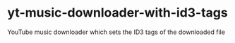 # yt-music-downloader-with-id3-tags
YouTube music downloader which sets the ID3 tags of the downloaded file
